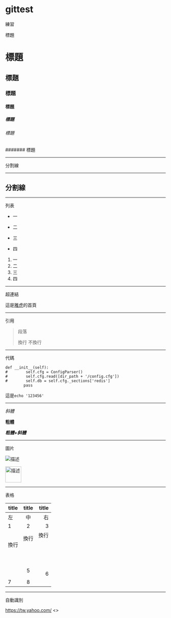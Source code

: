 # gittest
練習

標題

# 標題
## 標題
### 標題
#### 標題
##### 標題
###### 標題
####### 標題

***

分割線
***
分割線
---
***

列表
* 一
+ 二
- 三
* 四

1. 一
2. 二
3. 三
65. 四

***

超連結

這是[雅虎](https://tw.yahoo.com/)的首頁

***
引用

>段落
>
>換行
>不換行

***

代碼

    def __init__(self):
    #        self.cfg = ConfigParser()
    #        self.cfg.read([dir_path + '/config.cfg'])
    #        self.db = self.cfg._sections['redis']
            pass
            
這是`echo '123456'`

***

*斜體*

**粗體**

***粗體+斜體***

***

圖片

![描述](https://miro.medium.com/max/708/1*ifSob78knBe5rME04WHftg.png)

<img src="https://miro.medium.com/max/708/1*ifSob78knBe5rME04WHftg.png" width="50px"
height="50" alt="描述">

***

表格

|title|title|title|
|---|:---:|---:|
|左|中|右|
|1|2|3|
|換行<br/><br/><br/><br/>|換行<br/><br/><br/><br/><br/>5|換行<br/><br/><br/><br/><br/><br/>6|
|7|8|

***

自動識別

<https://tw.yahoo.com/>
<>
